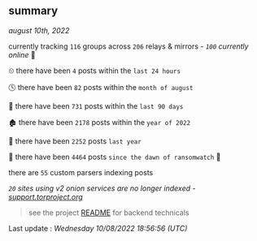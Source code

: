 
## summary
_august 10th, 2022_

currently tracking `116` groups across `206` relays & mirrors - _`100` currently online_ 📡

⏲ there have been `4` posts within the `last 24 hours`

🕓 there have been `82` posts within the `month of august`

📅 there have been `731` posts within the `last 90 days`

🏚 there have been `2178` posts within the `year of 2022`

🚀 there have been `2252` posts `last year`

🦕 there have been `4464` posts `since the dawn of ransomwatch` 🐣

there are `55` custom parsers indexing posts

_`20` sites using v2 onion services are no longer indexed - [support.torproject.org](https://support.torproject.org/onionservices/v2-deprecation/)_

> see the project [README](https://github.com/jmousqueton/ransomwatch#readme) for backend technicals



Last update : _Wednesday 10/08/2022 18:56:56 (UTC)_


